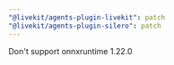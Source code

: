 ```yaml
---
"@livekit/agents-plugin-livekit": patch
"@livekit/agents-plugin-silero": patch
---
```


Don't support onnxruntime 1.22.0

